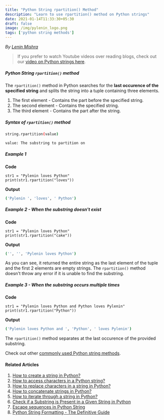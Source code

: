```yaml
---
title: "Python String rpartition() Method"
description: "Learn to use rpartition() method on Python strings"
date: 2021-01-14T11:33:30+05:30
draft: false
image: /img/pylenin_logo.png
tags: ['python string methods']
---
```

<div class="sharethis-inline-follow-buttons"></div>

*By [Lenin Mishra](https://www.pylenin.com/authors/#lenin-mishra)*

> If you prefer to watch Youtube videos over reading blogs, check out our [video on Python strings here](https://youtu.be/MXdNMo_f95I). 

##### Python String `rpartition()` method

The `rpartition()` method in Python searches for the **last occurence of the specified string** and splits the string into a tuple containing three elements.

1. The first element  - Contains the part before the specified string.
2. The second element - Contains the specified string.
3. The third element - Contains the part after the string.

##### Syntax of `rpartition()` method

```bash
string.rpartition(value)

value: The substring to partition on
```

##### Example 1

**Code**

```python3
str1 = "Pylenin loves Python"
print(str1.rpartition("loves"))
```

**Output**

```bash
('Pylenin ', 'loves', ' Python')
```

##### Example 2 - When the substring doesn't exist

**Code**

```python3
str1 = "Pylenin loves Python"
print(str1.rpartition("cake"))
```

**Output**

```bash
('', '', 'Pylenin loves Python')
```

As you can see, it returned the entire string as the last element of the tuple and the first 2 elements are empty strings. The `rpartition()` method doesn't throw any error if it is unable to find the substring.

##### Example 3 - When the substring occurs multiple times

**Code**

```python3
str1 = "Pylenin loves Python and Python loves Pylenin"
print(str1.rpartition("Python"))
```

**Output**

```bash
('Pylenin loves Python and ', 'Python', ' loves Pylenin')
```

The `rpartition()` method separates at the last occurence of the provided substring.

Check out other [commonly used Python string methods](https://www.pylenin.com/blogs/common-python-string-methods).

#### Related Articles

1. [How to create a string in Python?](https://www.pylenin.com/blogs/create-string-python/)
2. [How to access characters in a Python string?](https://www.pylenin.com/blogs/access-characters-in-string/)
3. [How to replace characters in a string in Python?](https://www.pylenin.com/blogs/replace-string-characters-python/)
4. [How to concatenate strings in Python?](https://www.pylenin.com/blogs/concatenate-strings-in-python/)
5. [How to iterate through a string in Python?](https://www.pylenin.com/blogs/iterating-through-python-string/)
6. [Check if a Substring is Present in a Given String in Python](https://www.pylenin.com/blogs/check-substring-in-a-string-python/)
7. [Escape sequences in Python String](https://www.pylenin.com/blogs/escape-sequences-python-string/)
8. [Python String Formatting - The Definitive Guide](https://www.pylenin.com/blogs/python-string-formatting/)


